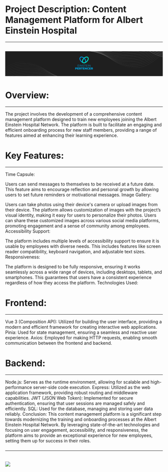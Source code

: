 # Project Description: Content Management Platform for Albert Einstein Hospital

---
![](https://github.com/Peixekru/pertencer_frontend/blob/main/_info/header.png)
---

# Overview:
---

The project involves the development of a comprehensive content management platform designed to train new employees joining the Albert Einstein Hospital Network. The platform is built to facilitate an engaging and efficient onboarding process for new staff members, providing a range of features aimed at enhancing their learning experience.

# Key Features:
---

Time Capsule:

Users can send messages to themselves to be received at a future date. This feature aims to encourage reflection and personal growth by allowing users to set future reminders or motivational messages.
Image Gallery:

Users can take photos using their device's camera or upload images from their device.
The platform allows customization of images with the project’s visual identity, making it easy for users to personalize their photos.
Users can share these customized images across various social media platforms, promoting engagement and a sense of community among employees.
Accessibility Support:

The platform includes multiple levels of accessibility support to ensure it is usable by employees with diverse needs. This includes features like screen reader compatibility, keyboard navigation, and adjustable text sizes.
Responsiveness:

The platform is designed to be fully responsive, ensuring it works seamlessly across a wide range of devices, including desktops, tablets, and smartphones. This guarantees that users have a consistent experience regardless of how they access the platform.
Technologies Used:

# Frontend:
---

Vue 3 (Composition API): Utilized for building the user interface, providing a modern and efficient framework for creating interactive web applications.
Pinia: Used for state management, ensuring a seamless and reactive user experience.
Axios: Employed for making HTTP requests, enabling smooth communication between the frontend and backend.

# Backend:
---

Node.js: Serves as the runtime environment, allowing for scalable and high-performance server-side code execution.
Express: Utilized as the web application framework, providing robust routing and middleware capabilities.
JWT (JSON Web Token): Implemented for secure authentication, ensuring that user sessions are managed safely and efficiently.
SQL: Used for the database, managing and storing user data reliably.
Conclusion:
This content management platform is a significant step towards modernizing the training and onboarding processes at the Albert Einstein Hospital Network. By leveraging state-of-the-art technologies and focusing on user engagement, accessibility, and responsiveness, the platform aims to provide an exceptional experience for new employees, setting them up for success in their roles.


#####
---
![](https://github.com/Peixekru/pertencer_frontend/blob/main/_info/descript.png)
---
